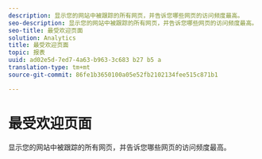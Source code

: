 ```yaml
---
description: 显示您的网站中被跟踪的所有网页，并告诉您哪些网页的访问频度最高。
seo-description: 显示您的网站中被跟踪的所有网页，并告诉您哪些网页的访问频度最高。
seo-title: 最受欢迎页面
solution: Analytics
title: 最受欢迎页面
topic: 报表
uuid: ad02e5d-7ed7-4a63-b963-3c683 b27 b5 a
translation-type: tm+mt
source-git-commit: 86fe1b3650100a05e52fb2102134fee515c871b1

---
```



# 最受欢迎页面

显示您的网站中被跟踪的所有网页，并告诉您哪些网页的访问频度最高。

